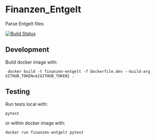 # Finanzen_Entgelt
Parse Entgelt files

[![Build Status](https://travis-ci.com/VaLena10012020/Finanzen_Entgelt.svg?branch=main)](https://travis-ci.com/VaLena10012020/Finanzen_Entgelt)

## Development
Build docker image with:
```
 docker build -t finanzen-entgelt -f Dockerfile.dev --build-arg GITHUB_TOKEN=${GITHUB_TOKEN} .
```

## Testing
Run tests local with:
```
pytest
```

or within docker image with:
```
docker run finanzen-entgelt pytest
```